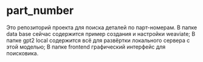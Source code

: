 # part_number

Это репозиторий проекта для поиска деталей по парт-номерам.
В папке data base сейчас содержится пример создания и настройки weaviate;
В папке gpt2 local содержится всё для развёртки локального сервера с этой моделью;
В папке frontend графический интерфейс для поисковика. 
